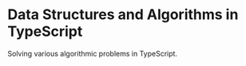 # Data Structures and Algorithms in TypeScript

Solving various algorithmic problems in TypeScript.
